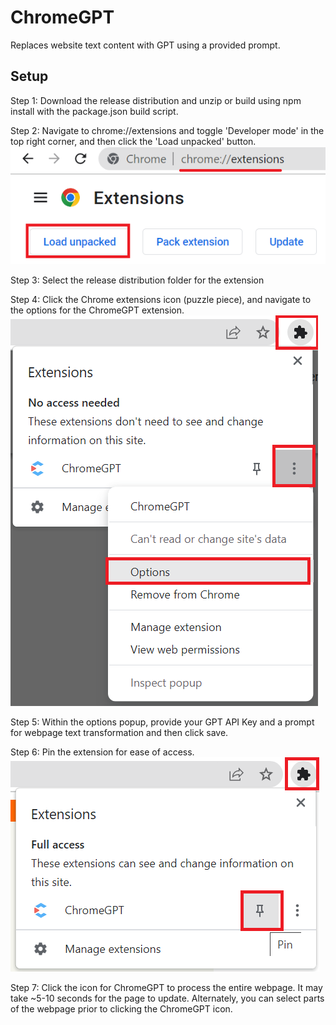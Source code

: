 # ChromeGPT
Replaces website text content with GPT using a provided prompt.

## Setup

Step 1: Download the release distribution and unzip or build using npm install with the package.json build script.

Step 2: Navigate to chrome://extensions and toggle 'Developer mode' in the top right corner, and then click the 'Load unpacked' button.
![Screenshot](screenshot1.png?raw=true "Screenshot")

Step 3: Select the release distribution folder for the extension

Step 4: Click the Chrome extensions icon (puzzle piece), and navigate to the options for the ChromeGPT extension.
![Screenshot](screenshot2.png?raw=true "Screenshot")

Step 5: Within the options popup, provide your GPT API Key and a prompt for webpage text transformation and then click save.

Step 6: Pin the extension for ease of access.
![Screenshot](screenshot3.png?raw=true "Screenshot")

Step 7: Click the icon for ChromeGPT to process the entire webpage. It may take ~5-10 seconds for the page to update. Alternately, you can select parts of the webpage prior to clicking the ChromeGPT icon.